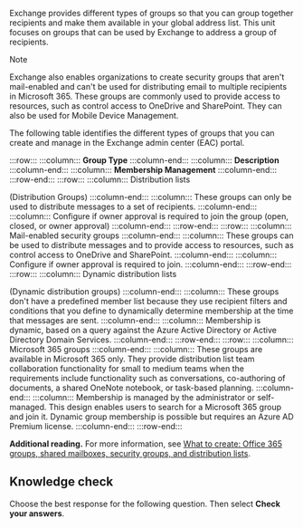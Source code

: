 Exchange provides different types of groups so that you can group together recipients and make them available in your global address list. This unit focuses on groups that can be used by Exchange to address a group of recipients.

> [!NOTE]
> Exchange also enables organizations to create security groups that aren't mail-enabled and can't be used for distributing email to multiple recipients in Microsoft 365. These groups are commonly used to provide access to resources, such as control access to OneDrive and SharePoint. They can also be used for Mobile Device Management.

The following table identifies the different types of groups that you can create and manage in the Exchange admin center (EAC) portal.

:::row:::
  :::column:::
    **Group Type**
  :::column-end:::
  :::column:::
    **Description**
  :::column-end:::
  :::column:::
    **Membership Management**
  :::column-end:::
:::row-end:::
:::row:::
  :::column:::
    Distribution lists

(Distribution Groups)
  :::column-end:::
  :::column:::
    These groups can only be used to distribute messages to a set of recipients.
  :::column-end:::
  :::column:::
    Configure if owner approval is required to join the group (open, closed, or owner approval)
  :::column-end:::
:::row-end:::
:::row:::
  :::column:::
    Mail-enabled security groups
  :::column-end:::
  :::column:::
    These groups can be used to distribute messages and to provide access to resources, such as control access to OneDrive and SharePoint.
  :::column-end:::
  :::column:::
    Configure if owner approval is required to join.
  :::column-end:::
:::row-end:::
:::row:::
  :::column:::
    Dynamic distribution lists

(Dynamic distribution groups)
  :::column-end:::
  :::column:::
    These groups don't have a predefined member list because they use recipient filters and conditions that you define to dynamically determine membership at the time that messages are sent.
  :::column-end:::
  :::column:::
    Membership is dynamic, based on a query against the Azure Active Directory or Active Directory Domain Services.
  :::column-end:::
:::row-end:::
:::row:::
  :::column:::
    Microsoft 365 groups
  :::column-end:::
  :::column:::
    These groups are available in Microsoft 365 only. They provide distribution list team collaboration functionality for small to medium teams when the requirements include functionality such as conversations, co-authoring of documents, a shared OneNote notebook, or task-based planning.
  :::column-end:::
  :::column:::
    Membership is managed by the administrator or self-managed. This design enables users to search for a Microsoft 365 group and join it. Dynamic group membership is possible but requires an Azure AD Premium license.
  :::column-end:::
:::row-end:::


**Additional reading.** For more information, see [What to create: Office 365 groups, shared mailboxes, security groups, and distribution lists](/microsoft-365/admin/create-groups/compare-groups?azure-portal=true).

## Knowledge check

Choose the best response for the following question. Then select **Check your answers**.